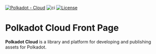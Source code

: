 [![Polkadot - Cloud](https://img.shields.io/badge/Polkadot-Assets-E6007A?logo=polkadot&logoColor=E6007A)]([https://github.com/polkadot-cloud/frontpage]) ![ci](https://github.com/polkadot-cloud/frontpage/actions/workflows/main.yml/badge.svg) [![License](https://img.shields.io/badge/License-GPL_3.0_only-blue.svg)](https://opensource.org/license/gpl-3-0/)

# Polkadot Cloud Front Page

<b>Polkadot Cloud</b> is a library and platform for developing and publishing assets for Polkadot.


